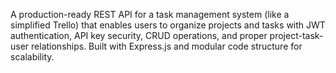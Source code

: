 A production-ready REST API for a task management system (like a simplified Trello) that enables users to organize projects and tasks with JWT authentication, API key security, CRUD operations, and proper project-task-user relationships. Built with Express.js and modular code structure for scalability.
